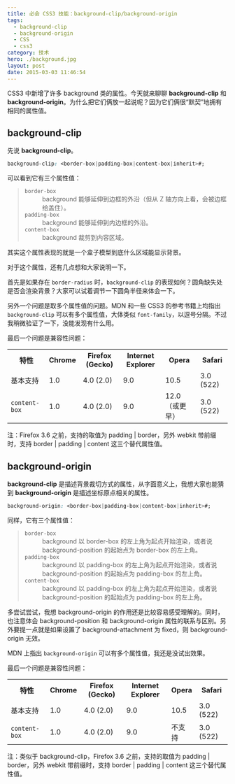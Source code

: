 ```yaml
---
title: 必会 CSS3 技能：background-clip/background-origin
tags:
  - background-clip
  - background-origin
  - CSS
  - css3
category: 技术
hero: ./background.jpg
layout: post
date: 2015-03-03 11:46:54
---
```


CSS3 中新增了许多 background 类的属性。今天就来聊聊 **background-clip** 和 **background-origin**。为什么把它们俩放一起说呢？因为它们俩很“默契”地拥有相同的属性值。</p>

## background-clip

先说 **background-clip**。

```css
background-clip: <border-box|padding-box|content-box|inherit>#;
```

可以看到它有三个属性值：

> <dl>
>   <dt><code>border-box</code></dt>
>   <dd>background 能够延伸到边框的外沿（但从 Z 轴方向上看，会被边框给盖住）。</dd>
>   <dt><code>padding-box</code></dt>
>   <dd>background 能够延伸到内边框的外沿。</dd>
>   <dt><code>content-box</code></dt>
>   <dd>background 裁剪到内容区域。</dd>
> </dl>

其实这个属性表现的就是一个盒子模型到底什么区域能显示背景。

对于这个属性，还有几点想和大家说明一下。

首先是如果存在 `border-radius` 时，`background-clip` 的表现如何？圆角缺失处是否会渲染背景？大家可以试着调节一下圆角半径来体会一下。

另外一个问题是取多个属性值的问题。MDN 和一些 CSS3 的参考书籍上均指出 `background-clip` 可以有多个属性值，大体类似 `font-family`，以逗号分隔。不过我稍微验证了一下，没能发现有什么用。

最后一个问题是兼容性问题：

<table>
<tbody>
<tr><th>特性</th><th>Chrome</th><th>Firefox (Gecko)</th><th>Internet Explorer</th><th>Opera</th><th>Safari</th></tr>
<tr>
<td>基本支持</td>
<td>1.0</td>
<td>4.0 (2.0) </td>
<td>9.0 </td>
<td>10.5</td>
<td>3.0 (522) </td>
</tr>
<tr>
<td><code>content-box</code></td>
<td>1.0</td>
<td>4.0 (2.0) </td>
<td>9.0 </td>
<td>12.0 （或更早）</td>
<td>3.0 (522) </td>
</tr>
</tbody>
</table>

注：Firefox 3.6 之前，支持的取值为 padding | border，另外 webkit 带前缀时，支持 border | padding | content 这三个替代属性值。

## background-origin

**background-clip** 是描述背景裁切方式的属性，从字面意义上，我想大家也能猜到 **background-origin** 是描述坐标原点相关的属性。

```css
background-origin: <border-box|padding-box|content-box|inherit>#;
```

同样，它有三个属性值：

> <dl>
> <dt><code>border-box</code></dt>
> <dd>background 以 border-box 的左上角为起点开始渲染，或者说 background-position 的起始点为 border-box 的左上角。</dd>
> <dt><code>padding-box</code></dt>
> <dd>background 以 padding-box 的左上角为起点开始渲染，或者说 background-position 的起始点为 padding-box 的左上角。</dd>
> <dt><code>content-box</code></dt>
> <dd>background 以 padding-box 的左上角为起点开始渲染，或者说 background-position 的起始点为 padding-box 的左上角。</dd>
> </dl>

多尝试尝试，我想 background-origin 的作用还是比较容易感受理解的。同时，也注意体会 background-position 和 background-origin 属性的联系与区别。另外要提一点就是如果设置了 background-attachment 为 fixed，则 background-origin 无效。

MDN 上指出 `background-origin` 可以有多个属性值，我还是没试出效果。

最后一个问题是兼容性问题：

<table>
<tbody>
<tr><th>特性</th><th>Chrome</th><th>Firefox (Gecko)</th><th>Internet Explorer</th><th>Opera</th><th>Safari</th></tr>
<tr>
<td>基本支持</td>
<td>1.0</td>
<td>4.0 (2.0) </td>
<td>9.0 </td>
<td>10.5</td>
<td>3.0 (522) </td>
</tr>
<tr>
<td><code>content-box</code></td>
<td>1.0</td>
<td>4.0 (2.0) </td>
<td>9.0 </td>
<td>不支持</td>
<td>3.0 (522) </td>
</tr>
</tbody>
</table>

注：类似于 background-clip，Firefox 3.6 之前，支持的取值为 padding | border，另外 webkit 带前缀时，支持 border | padding | content 这三个替代属性值。
